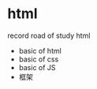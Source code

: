 
<html>
  <head>
    <title>road</title>
    <meta charset="utf-8">
    </head>
    <body>
      <h1>html</h1>
      <p>record road of study html</p>
        <ul>
      <li>basic of html</li>
      <li>basic of css</li>
      <li>basic of JS</li>
      <li>框架</li>
     </ul>  
  </body>
</html>
